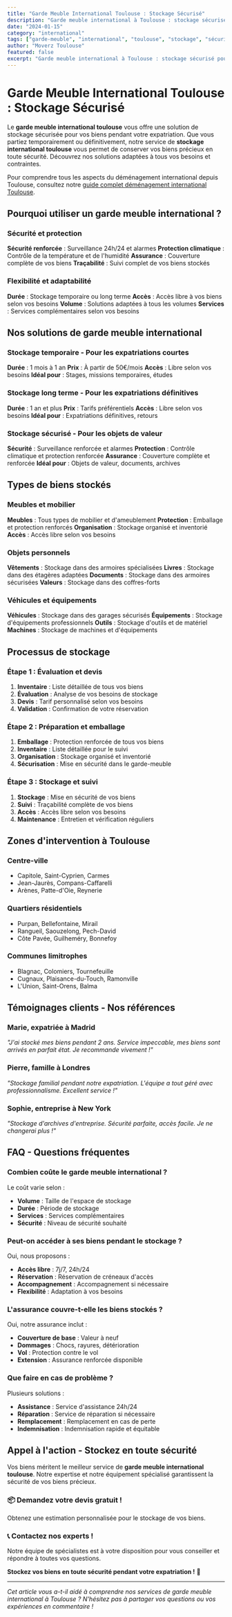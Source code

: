 ```yaml
---
title: "Garde Meuble International Toulouse : Stockage Sécurisé"
description: "Garde meuble international à Toulouse : stockage sécurisé pour vos biens pendant votre expatriation. Solutions temporaires et long terme. Devis gratuit."
date: "2024-01-15"
category: "international"
tags: ["garde-meuble", "international", "toulouse", "stockage", "sécurisé"]
author: "Moverz Toulouse"
featured: false
excerpt: "Garde meuble international à Toulouse : stockage sécurisé pour vos biens pendant votre expatriation. Solutions temporaires et long terme."
---
```


# Garde Meuble International Toulouse : Stockage Sécurisé

Le **garde meuble international toulouse** vous offre une solution de stockage sécurisée pour vos biens pendant votre expatriation. Que vous partiez temporairement ou définitivement, notre service de **stockage international toulouse** vous permet de conserver vos biens précieux en toute sécurité. Découvrez nos solutions adaptées à tous vos besoins et contraintes.

Pour comprendre tous les aspects du déménagement international depuis Toulouse, consultez notre [guide complet déménagement international Toulouse](/blog/international/demenagement-international-toulouse).

## Pourquoi utiliser un garde meuble international ?

### Sécurité et protection

**Sécurité renforcée** : Surveillance 24h/24 et alarmes
**Protection climatique** : Contrôle de la température et de l'humidité
**Assurance** : Couverture complète de vos biens
**Traçabilité** : Suivi complet de vos biens stockés

### Flexibilité et adaptabilité

**Durée** : Stockage temporaire ou long terme
**Accès** : Accès libre à vos biens selon vos besoins
**Volume** : Solutions adaptées à tous les volumes
**Services** : Services complémentaires selon vos besoins

## Nos solutions de garde meuble international

### Stockage temporaire - Pour les expatriations courtes

**Durée** : 1 mois à 1 an
**Prix** : À partir de 50€/mois
**Accès** : Libre selon vos besoins
**Idéal pour** : Stages, missions temporaires, études

### Stockage long terme - Pour les expatriations définitives

**Durée** : 1 an et plus
**Prix** : Tarifs préférentiels
**Accès** : Libre selon vos besoins
**Idéal pour** : Expatriations définitives, retours

### Stockage sécurisé - Pour les objets de valeur

**Sécurité** : Surveillance renforcée et alarmes
**Protection** : Contrôle climatique et protection renforcée
**Assurance** : Couverture complète et renforcée
**Idéal pour** : Objets de valeur, documents, archives

## Types de biens stockés

### Meubles et mobilier

**Meubles** : Tous types de mobilier et d'ameublement
**Protection** : Emballage et protection renforcés
**Organisation** : Stockage organisé et inventorié
**Accès** : Accès libre selon vos besoins

### Objets personnels

**Vêtements** : Stockage dans des armoires spécialisées
**Livres** : Stockage dans des étagères adaptées
**Documents** : Stockage dans des armoires sécurisées
**Valeurs** : Stockage dans des coffres-forts

### Véhicules et équipements

**Véhicules** : Stockage dans des garages sécurisés
**Équipements** : Stockage d'équipements professionnels
**Outils** : Stockage d'outils et de matériel
**Machines** : Stockage de machines et d'équipements

## Processus de stockage

### Étape 1 : Évaluation et devis

1. **Inventaire** : Liste détaillée de tous vos biens
2. **Évaluation** : Analyse de vos besoins de stockage
3. **Devis** : Tarif personnalisé selon vos besoins
4. **Validation** : Confirmation de votre réservation

### Étape 2 : Préparation et emballage

1. **Emballage** : Protection renforcée de tous vos biens
2. **Inventaire** : Liste détaillée pour le suivi
3. **Organisation** : Stockage organisé et inventorié
4. **Sécurisation** : Mise en sécurité dans le garde-meuble

### Étape 3 : Stockage et suivi

1. **Stockage** : Mise en sécurité de vos biens
2. **Suivi** : Traçabilité complète de vos biens
3. **Accès** : Accès libre selon vos besoins
4. **Maintenance** : Entretien et vérification réguliers

## Zones d'intervention à Toulouse

### Centre-ville
- Capitole, Saint-Cyprien, Carmes
- Jean-Jaurès, Compans-Caffarelli
- Arènes, Patte-d'Oie, Reynerie

### Quartiers résidentiels
- Purpan, Bellefontaine, Mirail
- Rangueil, Saouzelong, Pech-David
- Côte Pavée, Guilheméry, Bonnefoy

### Communes limitrophes
- Blagnac, Colomiers, Tournefeuille
- Cugnaux, Plaisance-du-Touch, Ramonville
- L'Union, Saint-Orens, Balma

## Témoignages clients - Nos références

### Marie, expatriée à Madrid
*"J'ai stocké mes biens pendant 2 ans. Service impeccable, mes biens sont arrivés en parfait état. Je recommande vivement !"*

### Pierre, famille à Londres
*"Stockage familial pendant notre expatriation. L'équipe a tout géré avec professionnalisme. Excellent service !"*

### Sophie, entreprise à New York
*"Stockage d'archives d'entreprise. Sécurité parfaite, accès facile. Je ne changerai plus !"*

## FAQ - Questions fréquentes

### Combien coûte le garde meuble international ?

Le coût varie selon :
- **Volume** : Taille de l'espace de stockage
- **Durée** : Période de stockage
- **Services** : Services complémentaires
- **Sécurité** : Niveau de sécurité souhaité

### Peut-on accéder à ses biens pendant le stockage ?

Oui, nous proposons :
- **Accès libre** : 7j/7, 24h/24
- **Réservation** : Réservation de créneaux d'accès
- **Accompagnement** : Accompagnement si nécessaire
- **Flexibilité** : Adaptation à vos besoins

### L'assurance couvre-t-elle les biens stockés ?

Oui, notre assurance inclut :
- **Couverture de base** : Valeur à neuf
- **Dommages** : Chocs, rayures, détérioration
- **Vol** : Protection contre le vol
- **Extension** : Assurance renforcée disponible

### Que faire en cas de problème ?

Plusieurs solutions :
- **Assistance** : Service d'assistance 24h/24
- **Réparation** : Service de réparation si nécessaire
- **Remplacement** : Remplacement en cas de perte
- **Indemnisation** : Indemnisation rapide et équitable

## Appel à l'action - Stockez en toute sécurité

Vos biens méritent le meilleur service de **garde meuble international toulouse**. Notre expertise et notre équipement spécialisé garantissent la sécurité de vos biens précieux.

### 📦 **Demandez votre devis gratuit !**

Obtenez une estimation personnalisée pour le stockage de vos biens.

### 📞 **Contactez nos experts !**

Notre équipe de spécialistes est à votre disposition pour vous conseiller et répondre à toutes vos questions.

**Stockez vos biens en toute sécurité pendant votre expatriation !** 🚚

---

*Cet article vous a-t-il aidé à comprendre nos services de garde meuble international à Toulouse ? N'hésitez pas à partager vos questions ou vos expériences en commentaire !*


